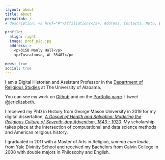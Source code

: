```yaml
---
layout: about
title: about
permalink: /
# description: <a href="#">Affiliations</a>. Address. Contacts. Moto. Etc.

profile:
  align: right
  image: prof_pic.jpg
  address: >
    <p>315B Manly Hall</p>
    <p>Tuscaloosa, AL 35487</p>

news: true
social: true
---
```


I am a Digital Historian and Assistant Professor in the [Department of Religious Studies](https://religion.ua.edu/) at The University of Alabama. 

You can see my work on [Github](http://github.com/jerielizabeth) and on the [Portfolio page](/portfolio). I tweet [@jerielizabeth](http://twitter.com/jerielizabeth).

I received my PhD in History from George Mason University in 2019 for my digital dissertation, [*A Gospel of Health and Salvation: Modeling the Religious Culture of Seventh-day Adventism, 1843 - 1920*](http://dissertation.jeriwieringa.com/). My scholarship takes place at the intersection of computational and data science methods and American religious history.

I graduated in 2011 with a Master of Arts in Religion, *summa cum laude*, from Yale Divinity School and received my Bachelors from Calvin College in 2008 with double majors in Philosophy and English. 